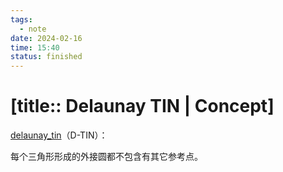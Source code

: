 ```yaml
---
tags:
  - note
date: 2024-02-16
time: 15:40
status: finished
---
```


# [title:: Delaunay TIN | Concept]

[delaunay_tin](delaunay_tin.md)（D-TIN）：

每个三角形形成的外接圆都不包含有其它参考点。
